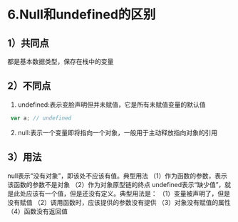 # 6.Null和undefined的区别
## 1）共同点
都是基本数据类型，保存在栈中的变量

## 2）不同点
1. undefined:表示变脸声明但并未赋值，它是所有未赋值变量的默认值
```js
 var a; // undefined
```
2. null:表示一个变量即将指向一个对象，一般用于主动释放指向对象的引用

## 3）用法
null表示“没有对象”，即该处不应该有值。典型用法
（1）作为函数的参数，表示该函数的参数不是对象
（2）作为对象原型链的终点
undefined表示“缺少值”，就是此处应该有一个值，但是还没有定义。典型用法是：
（1）变量被声明了，但是没有赋值
（2）调用函数时，应该提供的参数没有提供
（3）对象没有赋值的属性
（4）函数没有返回值